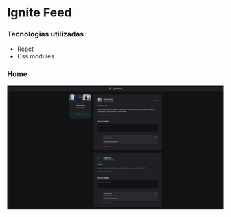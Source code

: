 # Ignite Feed

### Tecnologias utilizadas:
<ul>
  <li>React</li>
  <li>Css modules</li>
</ul>

### Home

<div 
    style="
        display: flex; 
        align-items: center; 
        justify-content: center;
        margin: 10px 0 60px 0;
    "
>
  <img src="./github/home.png" />
</div>
